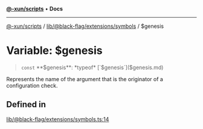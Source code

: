 [**@-xun/scripts**](../../../../../README.md) • **Docs**

***

[@-xun/scripts](../../../../../README.md) / [lib/@black-flag/extensions/symbols](../README.md) / $genesis

# Variable: $genesis

> `const` **$genesis**: *typeof* [`$genesis`]($genesis.md)

Represents the name of the argument that is the originator of a configuration
check.

## Defined in

[lib/@black-flag/extensions/symbols.ts:14](https://github.com/Xunnamius/xscripts/blob/c4bd6059488244ad158454492e5cfe3fcc65a457/lib/@black-flag/extensions/symbols.ts#L14)
